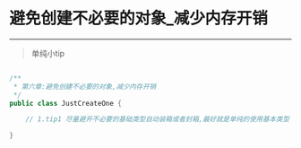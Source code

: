 # 避免创建不必要的对象_减少内存开销

---

> 单纯小tip

~~~java

/**
 * 第六章:避免创建不必要的对象,减少内存开销
 */
public class JustCreateOne {

    // 1.tip1 尽量避开不必要的基础类型自动装箱或者封箱,最好就是单纯的使用基本类型

}

~~~